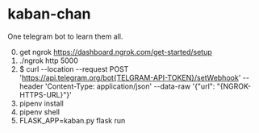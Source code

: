 # kaban-chan

One telegram bot to learn them all.

0. get ngrok https://dashboard.ngrok.com/get-started/setup
1. ./ngrok http 5000
2. $ curl --location --request POST 
'https://api.telegram.org/bot{TELGRAM-API-TOKEN}/setWebhook' 
--header 'Content-Type: application/json' 
--data-raw '{"url": "{NGROK-HTTPS-URL}"}'
3. pipenv install
4. pipenv shell
5. FLASK_APP=kaban.py flask run
